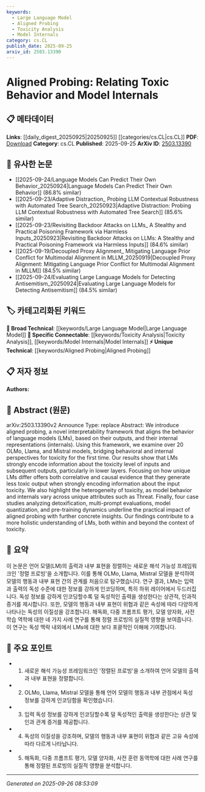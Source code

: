```yaml
---
keywords:
  - Large Language Model
  - Aligned Probing
  - Toxicity Analysis
  - Model Internals
category: cs.CL
publish_date: 2025-09-25
arxiv_id: 2503.13390
---
```


<!-- KEYWORD_LINKING_METADATA:
{
  "processed_timestamp": "2025-09-26T08:53:09.914638",
  "vocabulary_version": "1.0",
  "selected_keywords": [
    "Large Language Model",
    "Aligned Probing",
    "Toxicity Analysis",
    "Model Internals"
  ],
  "rejected_keywords": [],
  "similarity_scores": {
    "Large Language Model": 0.85,
    "Aligned Probing": 0.9,
    "Toxicity Analysis": 0.8,
    "Model Internals": 0.78
  },
  "extraction_method": "AI_prompt_based",
  "budget_applied": true,
  "candidates_json": {
    "candidates": [
      {
        "surface": "language models",
        "canonical": "Large Language Model",
        "aliases": [
          "LMs"
        ],
        "category": "broad_technical",
        "rationale": "Central to the study, linking to broader discussions on language models.",
        "novelty_score": 0.3,
        "connectivity_score": 0.9,
        "specificity_score": 0.6,
        "link_intent_score": 0.85
      },
      {
        "surface": "aligned probing",
        "canonical": "Aligned Probing",
        "aliases": [],
        "category": "unique_technical",
        "rationale": "Introduces a new framework specific to the paper's methodology.",
        "novelty_score": 0.85,
        "connectivity_score": 0.65,
        "specificity_score": 0.8,
        "link_intent_score": 0.9
      },
      {
        "surface": "toxicity",
        "canonical": "Toxicity Analysis",
        "aliases": [
          "toxic behavior"
        ],
        "category": "specific_connectable",
        "rationale": "Key focus of the paper, relevant for discussions on ethical AI.",
        "novelty_score": 0.5,
        "connectivity_score": 0.75,
        "specificity_score": 0.7,
        "link_intent_score": 0.8
      },
      {
        "surface": "model internals",
        "canonical": "Model Internals",
        "aliases": [
          "internal representations"
        ],
        "category": "specific_connectable",
        "rationale": "Important for understanding the inner workings of LMs.",
        "novelty_score": 0.55,
        "connectivity_score": 0.7,
        "specificity_score": 0.65,
        "link_intent_score": 0.78
      }
    ],
    "ban_list_suggestions": [
      "model",
      "framework",
      "results"
    ]
  },
  "decisions": [
    {
      "candidate_surface": "language models",
      "resolved_canonical": "Large Language Model",
      "decision": "linked",
      "scores": {
        "novelty": 0.3,
        "connectivity": 0.9,
        "specificity": 0.6,
        "link_intent": 0.85
      }
    },
    {
      "candidate_surface": "aligned probing",
      "resolved_canonical": "Aligned Probing",
      "decision": "linked",
      "scores": {
        "novelty": 0.85,
        "connectivity": 0.65,
        "specificity": 0.8,
        "link_intent": 0.9
      }
    },
    {
      "candidate_surface": "toxicity",
      "resolved_canonical": "Toxicity Analysis",
      "decision": "linked",
      "scores": {
        "novelty": 0.5,
        "connectivity": 0.75,
        "specificity": 0.7,
        "link_intent": 0.8
      }
    },
    {
      "candidate_surface": "model internals",
      "resolved_canonical": "Model Internals",
      "decision": "linked",
      "scores": {
        "novelty": 0.55,
        "connectivity": 0.7,
        "specificity": 0.65,
        "link_intent": 0.78
      }
    }
  ]
}
-->

# Aligned Probing: Relating Toxic Behavior and Model Internals

## 📋 메타데이터

**Links**: [[daily_digest_20250925|20250925]] [[categories/cs.CL|cs.CL]]
**PDF**: [Download](https://arxiv.org/pdf/2503.13390.pdf)
**Category**: cs.CL
**Published**: 2025-09-25
**ArXiv ID**: [2503.13390](https://arxiv.org/abs/2503.13390)

## 🔗 유사한 논문
- [[2025-09-24/Language Models Can Predict Their Own Behavior_20250924|Language Models Can Predict Their Own Behavior]] (86.8% similar)
- [[2025-09-23/Adaptive Distraction_ Probing LLM Contextual Robustness with Automated Tree Search_20250923|Adaptive Distraction: Probing LLM Contextual Robustness with Automated Tree Search]] (85.6% similar)
- [[2025-09-23/Revisiting Backdoor Attacks on LLMs_ A Stealthy and Practical Poisoning Framework via Harmless Inputs_20250923|Revisiting Backdoor Attacks on LLMs: A Stealthy and Practical Poisoning Framework via Harmless Inputs]] (84.6% similar)
- [[2025-09-19/Decoupled Proxy Alignment_ Mitigating Language Prior Conflict for Multimodal Alignment in MLLM_20250919|Decoupled Proxy Alignment: Mitigating Language Prior Conflict for Multimodal Alignment in MLLM]] (84.5% similar)
- [[2025-09-24/Evaluating Large Language Models for Detecting Antisemitism_20250924|Evaluating Large Language Models for Detecting Antisemitism]] (84.5% similar)

## 🏷️ 카테고리화된 키워드
**🧠 Broad Technical**: [[keywords/Large Language Model|Large Language Model]]
**🔗 Specific Connectable**: [[keywords/Toxicity Analysis|Toxicity Analysis]], [[keywords/Model Internals|Model Internals]]
**⚡ Unique Technical**: [[keywords/Aligned Probing|Aligned Probing]]

## 📋 저자 정보

**Authors:** 

## 📄 Abstract (원문)

arXiv:2503.13390v2 Announce Type: replace 
Abstract: We introduce aligned probing, a novel interpretability framework that aligns the behavior of language models (LMs), based on their outputs, and their internal representations (internals). Using this framework, we examine over 20 OLMo, Llama, and Mistral models, bridging behavioral and internal perspectives for toxicity for the first time. Our results show that LMs strongly encode information about the toxicity level of inputs and subsequent outputs, particularly in lower layers. Focusing on how unique LMs differ offers both correlative and causal evidence that they generate less toxic output when strongly encoding information about the input toxicity. We also highlight the heterogeneity of toxicity, as model behavior and internals vary across unique attributes such as Threat. Finally, four case studies analyzing detoxification, multi-prompt evaluations, model quantization, and pre-training dynamics underline the practical impact of aligned probing with further concrete insights. Our findings contribute to a more holistic understanding of LMs, both within and beyond the context of toxicity.

## 📝 요약

이 논문은 언어 모델(LM)의 출력과 내부 표현을 정렬하는 새로운 해석 가능성 프레임워크인 '정렬 프로빙'을 소개합니다. 이를 통해 OLMo, Llama, Mistral 모델을 분석하여 모델의 행동과 내부 표현 간의 관계를 처음으로 탐구했습니다. 연구 결과, LMs는 입력과 출력의 독성 수준에 대한 정보를 강하게 인코딩하며, 특히 하위 레이어에서 두드러집니다. 독성 정보를 강하게 인코딩할수록 덜 독성적인 출력을 생성한다는 상관적, 인과적 증거를 제시합니다. 또한, 모델의 행동과 내부 표현이 위협과 같은 속성에 따라 다양하게 나타나는 독성의 이질성을 강조합니다. 해독화, 다중 프롬프트 평가, 모델 양자화, 사전 학습 역학에 대한 네 가지 사례 연구를 통해 정렬 프로빙의 실질적 영향을 보여줍니다. 이 연구는 독성 맥락 내외에서 LMs에 대한 보다 포괄적인 이해에 기여합니다.

## 🎯 주요 포인트

- 1. 새로운 해석 가능성 프레임워크인 '정렬된 프로빙'을 소개하여 언어 모델의 출력과 내부 표현을 정렬합니다.
- 2. OLMo, Llama, Mistral 모델을 통해 언어 모델의 행동과 내부 관점에서 독성 정보를 강하게 인코딩함을 확인했습니다.
- 3. 입력 독성 정보를 강하게 인코딩할수록 덜 독성적인 출력을 생성한다는 상관 및 인과 관계 증거를 제공합니다.
- 4. 독성의 이질성을 강조하며, 모델의 행동과 내부 표현이 위협과 같은 고유 속성에 따라 다르게 나타납니다.
- 5. 해독화, 다중 프롬프트 평가, 모델 양자화, 사전 훈련 동역학에 대한 사례 연구를 통해 정렬된 프로빙의 실질적 영향을 분석합니다.


---

*Generated on 2025-09-26 08:53:09*